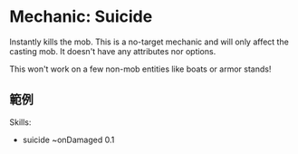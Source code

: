 Mechanic: Suicide
=================

Instantly kills the mob. This is a no-target mechanic and will only
affect the casting mob. It doesn't have any attributes nor options.

This won't work on a few non-mob entities like boats or armor stands!

範例
--------

  Skills:
  - suicide ~onDamaged 0.1
